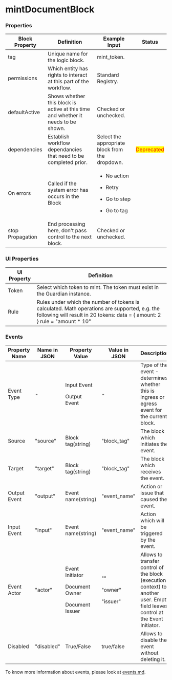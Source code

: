 # mintDocumentBlock

### Properties

| Block Property   | Definition                                                                        | Example Input                                                                                                    | Status                                     |
| ---------------- | --------------------------------------------------------------------------------- | ---------------------------------------------------------------------------------------------------------------- | ------------------------------------------ |
| tag              | Unique name for the logic block.                                                  | mint\_token.                                                                                                     |                                            |
| permissions      | Which entity has rights to interact at this part of the workflow.                 | Standard Registry.                                                                                               |                                            |
| defaultActive    | Shows whether this block is active at this time and whether it needs to be shown. | Checked or unchecked.                                                                                            |                                            |
| dependencies     | Establish workflow dependancies that need to be completed prior.                  | Select the appropriate block from the dropdown.                                                                  | <mark style="color:red;">Deprecated</mark> |
| On errors        | Called if the system error has occurs in the Block                                | <p></p><ul><li>No action</li></ul><ul><li>Retry</li></ul><ul><li>Go to step</li></ul><ul><li>Go to tag</li></ul> |                                            |
| stop Propagation | End processing here, don't pass control to the next block.                        | Checked or unchecked.                                                                                            |                                            |

### UI Properties

| UI Property | Definition                                                                                                                                                                   |
| ----------- | ---------------------------------------------------------------------------------------------------------------------------------------------------------------------------- |
| Token       | Select which token to mint. The token must exist in the Guardian instance.                                                                                                   |
| Rule        | Rules under which the number of tokens is calculated. Math operations are supported, e.g. the following will result in 20 tokens: data = { amount: 2 } rule = "amount \* 10" |

### Events

| Property Name | Name in JSON | Property Value                                                    | Value in JSON                          | Description                                                                                                                     |
| ------------- | ------------ | ----------------------------------------------------------------- | -------------------------------------- | ------------------------------------------------------------------------------------------------------------------------------- |
| Event Type    | -            | <p>Input Event</p><p>Output Event</p>                             | -                                      | Type of the event - determines whether this is ingress or egress event for the current block.                                   |
| Source        | "source"     | Block tag(string)                                                 | "block\_tag"                           | The block which initiates the event.                                                                                            |
| Target        | "target"     | Block tag(string)                                                 | "block\_tag"                           | The block which receives the event.                                                                                             |
| Output Event  | "output"     | Event name(string)                                                | "event\_name"                          | Action or issue that caused the event.                                                                                          |
| Input Event   | "input"      | Event name(string)                                                | "event\_name"                          | Action which will be triggered by the event.                                                                                    |
| Event Actor   | "actor"      | <p>Event Initiator</p><p>Document Owner</p><p>Document Issuer</p> | <p>""</p><p>"owner"</p><p>"issuer"</p> | Allows to transfer control of the block (execution context) to another user. Empty field leaves control at the Event Initiator. |
| Disabled      | "disabled"   | True/False                                                        | true/false                             | Allows to disable the event without deleting it.                                                                                |

To know more information about events, please look at [events.md](events.md "mention").
